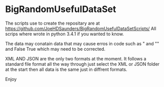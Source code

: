 # BigRandomUsefulDataSet

The scripts use to create the repositary are at https://github.com/JoeHDSaunders/BigRandomUsefulDataSetScripts/
All scrips where wrote in python 3.4.1 if you wanted to know.

The data may conatain data that may cause erros in code such as " and "" and False True which may need to be corrected.

XML AND JSON are the only two formats at the moment. It follows a standard file format all the way through just select the XML or JSON folder at the start
then all data is the same just in diffrent formats.

Enjoy
